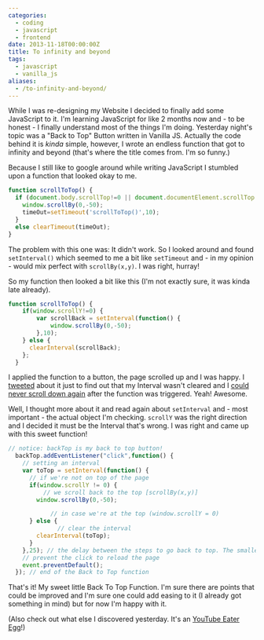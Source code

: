```yaml
---
categories:
  - coding
  - javascript
  - frontend
date: 2013-11-18T00:00:00Z
title: To infinity and beyond
tags:
  - javascript
  - vanilla_js
aliases:
  - /to-infinity-and-beyond/
---
```


While I was re-designing my Website I decided to finally add some JavaScript to it. I'm learning JavaScript for like 2 months now and - to be honest - I finally understand most of the things I'm doing. Yesterday night's topic was a "Back to Top" Button written in Vanilla JS. Actually the code behind it is *kinda* simple, however, I wrote an endless function that got to infinity and beyond (that's where the title comes from. I'm so funny.)

Because I still like to google around while writing JavaScript I stumbled upon a function that looked okay to me. 
```js 
function scrollToTop() {
  if (document.body.scrollTop!=0 || document.documentElement.scrollTop!=0){
    window.scrollBy(0,-50);
    timeOut=setTimeout('scrollToTop()',10);
  }
  else clearTimeout(timeOut);
}
```

The problem with this one was: It didn't work. So I looked around and found `setInterval()` which seemed to me a bit like `setTimeout` and - in my opinion - would mix perfect with `scrollBy(x,y)`. I was right, hurray!

So my function then looked a bit like this (I'm not exactly sure, it was kinda late already).
```js 
function scrollToTop() {
    if(window.scrollY!=0) {
        var scrollBack = setInterval(function() {
            window.scrollBy(0,-50);
        },10);
    } else {
      clearInterval(scrollBack);
    };
  }   
```

I applied the function to a button, the page scrolled up and I was happy. I [tweeted](https://twitter.com/_kevinatari/status/402189289422721024) about it just to find out that my Interval wasn't cleared and I [could never scroll down again](https://twitter.com/_kevinatari/status/402190105533640704) after the function was triggered. Yeah! Awesome.

Well, I thought more about it and read again about `setInterval` and - most important - the actual object I'm checking. `scrollY` was the right direction and I decided it must be the Interval that's wrong. I was right and came up with this sweet function!

```js 
// notice: backTop is my back to top button!
  backTop.addEventListener("click",function() {
    // setting an interval 
    var toTop = setInterval(function() {
      // if we're not on top of the page
      if(window.scrollY != 0) {
          // we scroll back to the top [scrollBy(x,y)]
        window.scrollBy(0,-50);

            // in case we're at the top (window.scrollY = 0)
      } else {
              // clear the interval
        clearInterval(toTop);
      }
    },25); // the delay between the steps to go back to top. The smaller the number, the slower it goes
    // prevent the click to reload the page
    event.preventDefault();
  }); // end of the Back to Top function
```

That's it! My sweet little Back To Top Function. I'm sure there are points that could be improved and I'm sure one could add easing to it (I already got something in mind) but for now I'm happy with it. 

(Also check out what else I discovered yesterday. It's an [YouTube Eater Egg](https://twitter.com/_kevinatari/status/402197154539651072)!)
